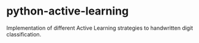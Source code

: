 # python-active-learning
Implementation of different Active Learning strategies to handwritten digit classification.
